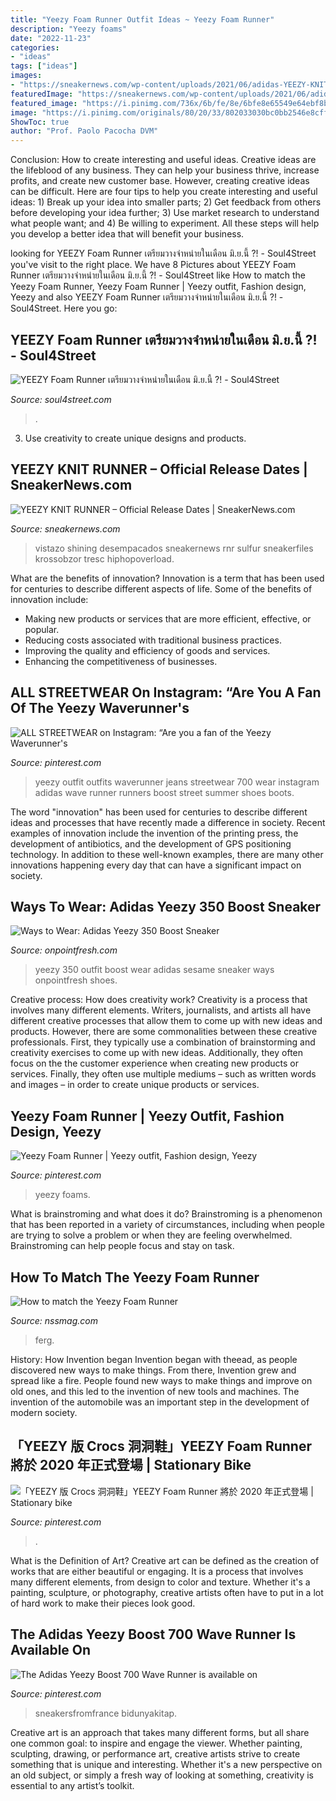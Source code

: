 ```yaml
---
title: "Yeezy Foam Runner Outfit Ideas ~ Yeezy Foam Runner"
description: "Yeezy foams"
date: "2022-11-23"
categories:
- "ideas"
tags: ["ideas"]
images:
- "https://sneakernews.com/wp-content/uploads/2021/06/adidas-YEEZY-KNIT-RUNNER-CASE-YELLOW-2.jpg?w=540&amp;h=380&amp;crop=1"
featuredImage: "https://sneakernews.com/wp-content/uploads/2021/06/adidas-YEEZY-KNIT-RUNNER-CASE-YELLOW-2.jpg?w=540&amp;h=380&amp;crop=1"
featured_image: "https://i.pinimg.com/736x/6b/fe/8e/6bfe8e65549e64ebf8bff28484d019d0.jpg"
image: "https://i.pinimg.com/originals/80/20/33/802033030bc0bb2546e8cff315a63100.jpg"
ShowToc: true
author: "Prof. Paolo Pacocha DVM"
---
```



Conclusion: How to create interesting and useful ideas.
Creative ideas are the lifeblood of any business. They can help your business thrive, increase profits, and create new customer base. However, creating creative ideas can be difficult. Here are four tips to help you create interesting and useful ideas: 1) Break up your idea into smaller parts; 2) Get feedback from others before developing your idea further; 3) Use market research to understand what people want; and 4) Be willing to experiment. All these steps will help you develop a better idea that will benefit your business.

	

		
looking for YEEZY Foam Runner เตรียมวางจำหน่ายในเดือน มิ.ย.นี้ ?! - Soul4Street you've visit to the right place. We have 8 Pictures about YEEZY Foam Runner เตรียมวางจำหน่ายในเดือน มิ.ย.นี้ ?! - Soul4Street like How to match the Yeezy Foam Runner, Yeezy Foam Runner | Yeezy outfit, Fashion design, Yeezy and also YEEZY Foam Runner เตรียมวางจำหน่ายในเดือน มิ.ย.นี้ ?! - Soul4Street. Here you go:
		
    
## YEEZY Foam Runner เตรียมวางจำหน่ายในเดือน มิ.ย.นี้ ?! - Soul4Street

<img loading=lazy src="https://www.soul4street.com/wp-content/uploads/2020/06/0F253E3E-E65E-41D4-A7A9-79FDBFC3C8EF.jpeg" onerror="this.onerror=null;this.src='https://tse4.mm.bing.net/th?id=OIP.k4czwjTTowRZhmjNEkU-fQHaD4&amp;pid=15.1';" alt="YEEZY Foam Runner เตรียมวางจำหน่ายในเดือน มิ.ย.นี้ ?! - Soul4Street">

_Source: soul4street.com_

>. 

	

3. Use creativity to create unique designs and products.

    
## YEEZY KNIT RUNNER – Official Release Dates | SneakerNews.com

<img loading=lazy src="https://sneakernews.com/wp-content/uploads/2021/06/adidas-YEEZY-KNIT-RUNNER-CASE-YELLOW-2.jpg?w=540&amp;h=380&amp;crop=1" onerror="this.onerror=null;this.src='https://tse2.mm.bing.net/th?id=OIP.xx4zfZHHRjhL5Jgh17B2fwHaFN&amp;pid=15.1';" alt="YEEZY KNIT RUNNER – Official Release Dates | SneakerNews.com">

_Source: sneakernews.com_

>vistazo shining desempacados sneakernews rnr sulfur sneakerfiles krossobzor tresc hiphopoverload. 

	

What are the benefits of innovation?
Innovation is a term that has been used for centuries to describe different aspects of life. Some of the benefits of innovation include: 
- Making new products or services that are more efficient, effective, or popular.
- Reducing costs associated with traditional business practices.
- Improving the quality and efficiency of goods and services. 
- Enhancing the competitiveness of businesses.

    
## ALL STREETWEAR On Instagram: “Are You A Fan Of The Yeezy Waverunner&#039;s

<img loading=lazy src="https://i.pinimg.com/originals/bf/12/f2/bf12f2ee16ed225f0f42de80c8069bb8.jpg" onerror="this.onerror=null;this.src='https://tse3.mm.bing.net/th?id=OIP._nsEwUsnTqnEGDTUl9JQdgHaIv&amp;pid=15.1';" alt="ALL STREETWEAR on Instagram: “Are you a fan of the Yeezy Waverunner&#039;s">

_Source: pinterest.com_

>yeezy outfit outfits waverunner jeans streetwear 700 wear instagram adidas wave runner runners boost street summer shoes boots. 

	

The word "innovation" has been used for centuries to describe different ideas and processes that have recently made a difference in society. Recent examples of innovation include the invention of the printing press, the development of antibiotics, and the development of GPS positioning technology. In addition to these well-known examples, there are many other innovations happening every day that can have a significant impact on society.

    
## Ways To Wear: Adidas Yeezy 350 Boost Sneaker

<img loading=lazy src="http://onpointfresh.com/wp-content/uploads/2016/03/CXkNxOFWAAAETER.jpg" onerror="this.onerror=null;this.src='https://tse3.mm.bing.net/th?id=OIP.B_7OggK3szqfXAJzOpDSjwHaHa&amp;pid=15.1';" alt="Ways to Wear: Adidas Yeezy 350 Boost Sneaker">

_Source: onpointfresh.com_

>yeezy 350 outfit boost wear adidas sesame sneaker ways onpointfresh shoes. 

	

Creative process: How does creativity work?
Creativity is a process that involves many different elements. Writers, journalists, and artists all have different creative processes that allow them to come up with new ideas and products. However, there are some commonalities between these creative professionals. First, they typically use a combination of brainstorming and creativity exercises to come up with new ideas. Additionally, they often focus on the the customer experience when creating new products or services. Finally, they often use multiple mediums – such as written words and images – in order to create unique products or services.

    
## Yeezy Foam Runner | Yeezy Outfit, Fashion Design, Yeezy

<img loading=lazy src="https://i.pinimg.com/736x/a3/56/ac/a356ac45f93639e2bd9eb3203f4c36ae.jpg" onerror="this.onerror=null;this.src='https://tse2.mm.bing.net/th?id=OIP.J9u1t5bZVlP8m_F5ITCpqwHaJZ&amp;pid=15.1';" alt="Yeezy Foam Runner | Yeezy outfit, Fashion design, Yeezy">

_Source: pinterest.com_

>yeezy foams. 

	

What is brainstroming and what does it do?
Brainstroming is a phenomenon that has been reported in a variety of circumstances, including when people are trying to solve a problem or when they are feeling overwhelmed. Brainstroming can help people focus and stay on task.

    
## How To Match The Yeezy Foam Runner

<img loading=lazy src="https://data.nssmag.com/images/galleries/28157/yeezy-red-foam-runner-ferg.jpeg" onerror="this.onerror=null;this.src='https://tse1.mm.bing.net/th?id=OIP.a-J8BoiQhLfQXqhc6flCFQHaHa&amp;pid=15.1';" alt="How to match the Yeezy Foam Runner">

_Source: nssmag.com_

>ferg. 

	

History: How Invention began
Invention began with theead, as people discovered new ways to make things. From there, Invention grew and spread like a fire. People found new ways to make things and improve on old ones, and this led to the invention of new tools and machines. The invention of the automobile was an important step in the development of modern society.

    
## 「YEEZY 版 Crocs 洞洞鞋」YEEZY Foam Runner 將於 2020 年正式登場 | Stationary Bike

<img loading=lazy src="https://i.pinimg.com/originals/80/20/33/802033030bc0bb2546e8cff315a63100.jpg" onerror="this.onerror=null;this.src='https://tse2.mm.bing.net/th?id=OIP.Kw8R7Q5MIloSBVFeJwz8qwHaE7&amp;pid=15.1';" alt="「YEEZY 版 Crocs 洞洞鞋」YEEZY Foam Runner 將於 2020 年正式登場 | Stationary bike">

_Source: pinterest.com_

>. 

	

What is the Definition of Art?
Creative art can be defined as the creation of works that are either beautiful or engaging. It is a process that involves many different elements, from design to color and texture. Whether it's a painting, sculpture, or photography, creative artists often have to put in a lot of hard work to make their pieces look good.

    
## The Adidas Yeezy Boost 700 Wave Runner Is Available On

<img loading=lazy src="https://i.pinimg.com/736x/6b/fe/8e/6bfe8e65549e64ebf8bff28484d019d0.jpg" onerror="this.onerror=null;this.src='https://tse3.mm.bing.net/th?id=OIP.g9oZ91K2vXXsughrC83apAHaJM&amp;pid=15.1';" alt="The Adidas Yeezy Boost 700 Wave Runner is available on">

_Source: pinterest.com_

>sneakersfromfrance bidunyakitap. 

	

Creative art is an approach that takes many different forms, but all share one common goal: to inspire and engage the viewer. Whether painting, sculpting, drawing, or performance art, creative artists strive to create something that is unique and interesting. Whether it's a new perspective on an old subject, or simply a fresh way of looking at something, creativity is essential to any artist’s toolkit.

